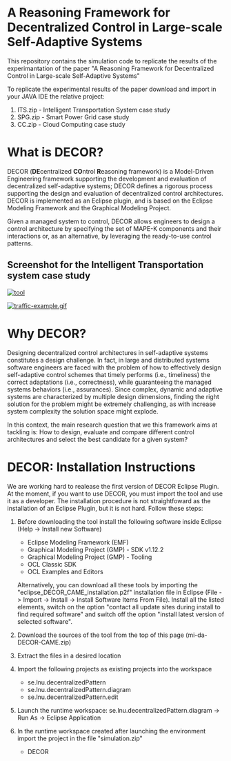 # A Reasoning Framework for Decentralized Control in Large-scale Self-Adaptive Systems
This repository contains the simulation code to replicate the results of the experimantation of the paper "A Reasoning Framework for Decentralized Control in Large-scale Self-Adaptive Systems" 

To replicate the experimental results of the paper download and import in your JAVA IDE the relative project:

1. ITS.zip - Intelligent Transportation System case study
2. SPG.zip - Smart Power Grid case study
3. CC.zip - Cloud Computing case study

# What is DECOR?
DECOR (**DE**centralized **CO**ntrol **R**easoning framework) is a Model-Driven Engineering framework supporting the development and evaluation of decentralized self-adaptive systems; DECOR defines a rigorous process supporting the design and evaluation of decentralized control architectures. DECOR is implemented as an Eclipse plugin, and is based on the Eclipse Modeling Framework and the Graphical Modeling Project.

Given a managed system to control, DECOR allows engineers to design a control architecture by specifying the set of MAPE-K components and their interactions or, as an alternative, by leveraging the ready-to-use control patterns.

## Screenshot for the Intelligent Transportation system case study

<a href="https://ibb.co/rGKRfs7"><img src="https://i.ibb.co/Gvf43Tx/tool.jpg" class="center" alt="tool" border="0" /></a>

[![traffic-example.gif](https://s4.gifyu.com/images/traffic-example.gif)](https://gifyu.com/image/ShT8o)

# Why DECOR?
Designing decentralized control architectures in self-adaptive systems constitutes a design challenge. In fact, in large and distributed systems software engineers are faced with the problem of how to effectively design self-adaptive control schemes that timely performs (i.e., timeliness) the correct adaptations (i.e., correctness), while guaranteeing the managed systems behaviors (i.e., assurances). Since complex, dynamic and adaptive systems are characterized by multiple design dimensions, finding the right solution for the problem might be extremely challenging, as with increase system complexity the solution space might explode.

In this context, the main research question that we this framework aims at tackling is:  How to design, evaluate and compare different control architectures and select the best candidate for a given system?

# DECOR: Installation Instructions
We are working hard to realease the first version of DECOR Eclipse Plugin. At the moment, if you want to use DECOR, you must import the tool and use it as a developer. The installation procedure is not straightfoward as the installation of an Eclipse Plugin, but it is not hard. Follow these steps:

1. Before downloading the tool install the following software inside Eclipse (Help -> Install new Software)
   * Eclipse Modeling Framework (EMF)
   * Graphical Modeling Project (GMP) - SDK v1.12.2
   * Graphical Modeling Project (GMP) - Tooling
   * OCL Classic SDK
   * OCL Examples and Editors
   
   Alternatively, you can download all these tools by importing the "eclipse_DECOR_CAME_installation.p2f" installation file in Eclipse (File -> Import -> Install -> Install
   Software Items From File). Install all the listed elements, switch on the option "contact all update sites during install to find required software" and switch off the option
   "install latest version of selected software".
2. Download the sources of the tool from the top of this page (mi-da-DECOR-CAME.zip)
3. Extract the files in a desired location
4. Import the following projects as existing projects into the workspace
   * se.lnu.decentralizedPattern
   * se.lnu.decentralizedPattern.diagram
   * se.lnu.decentralizedPattern.edit
5. Launch the runtime workspace: se.lnu.decentralizedPattern.diagram -> Run As -> Eclipse Application
6. In the runtime workspace created after launching the environment import the project in the file "simulation.zip"
   * DECOR
